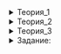 <details>  
<summary>Теория_1</summary>  
<h1>Введение</h1>

<p>Вы уже увидели, как создавать и менять контейнеры — строку, вектор, множество, словарь, пару. В этой теме вы разработаете свой тип данных «поисковая система» с соответствующим функционалом.</p>

<p>Типы без дополнительной логики называют структурами, а типы с методами — классами. Приятная особенность C++ в том, что все его встроенные типы кроме стандартных <code>int</code>, <code>char</code>, <code>double</code>, <code>bool</code> — это классы, реализованные на C++. Если научитесь писать собственные типы, лучше разберётесь в стандартных.</p>

<p>Как и функции, структуры и классы делают код более понятным. Его проще тестировать и переиспользовать. Разница в том, что функция — законченное действие с ясным входом и выходом, а класс и структура — это объекты. У объекта может быть дополнительная логика в виде методов.</p>

<p>Данная тема — первый шаг в изучении объектно-ориентированного программирования. Она затронет одно из главных понятий ООП — инкапсуляцию.</p>
</details>  
  
 <details>  
<summary>Теория_2</summary>  


<h1>Недостатки пар</h1>

<p>В прошлой теме вы научили свою поисковую систему показывать самые релевантные результаты. Для этого вы использовали пару целых чисел <code>{document_id, relevance}</code>. Функция <code>FindDocuments</code> стала выглядеть так:</p>

<pre><code class="language-cpp">// For each document returns its id and relevance
vector&lt;pair&lt;int, int&gt;&gt; FindTopDocuments(
		const map&lt;string, vector&lt;int&gt;&gt;&amp; word_to_documents,
		const set&lt;string&gt;&amp; stop_words,
		const string&amp; query);
</code></pre>

<p>Но у контейнера <code>pair</code> есть недостатки.</p>

<ol>
<li>Непонятность. Без текстового комментария неясно, что хранится в <code>pair&lt;int, int&gt;</code>. А текстовые комментарии ненадёжны. Если второй <code>int</code> станет обозначать возраст, а не релевантность, разработчик может забыть обновить комментарий. Тогда об изменениях никто не узнает. Этот недостаток виден в коде выше.</li>
<li>Непрозрачность. В некоторых сценариях она доходит до криптографичности, как в этом коде обработки результата функции:</li>
</ol>

<pre><code class="language-cpp">for (const pair&lt;int, int&gt;&amp; document : FindTopDocuments(word_to_documents,
                                                       stop_words,
                                                       query)) {
		if (document.second &gt; THRESHOLD) {
				cout &lt;&lt; document.first &lt;&lt; endl;
		}
}
</code></pre>

<p>Нужны дополнительные комментарии, чтобы понять, что за <code>first</code> и <code>second</code> и в чём смысл сравнения <code>second</code> с неким порогом. Проще было бы воспринимать такое тело цикла:</p>

<pre><code class="language-cpp">if (document.relevance &gt; THRESHOLD) {
		cout &lt;&lt; document.id &lt;&lt; endl;
}
</code></pre>

<p>Сразу ясно: в цикле выводятся id всех документов с достаточно высокой релевантностью.</p>

<ol>
<li>Трудоёмкость. Если захотите вместо <code>int</code> поставить тип релевантности <code>double</code>, <code>pair&lt;int, int&gt;</code> придётся везде заменить на <code>pair&lt;int, double&gt;</code>. Особенно неприятно, когда пара <code>int</code> хранит в программе что-нибудь ещё. Например, рост и возраст человека.</li>
</ol>

<p>Пары — полезный контейнер со своей областью применения. Но для данного этапа разработки поисковой системы больше подойдёт другой тип данных.</p>

</details>  

 <details>  
<summary>Теория_3</summary>  
<h1>Структура</h1>

<p>Итак, вместо <code>pair</code> нужен другой тип данных для хранения информации о документе: id и релевантности. Сценарий применения объектов этого типа уже есть:</p>

<pre><code class="language-cpp">if (document.relevance &gt; THRESHOLD) {
		cout &lt;&lt; document.id &lt;&lt; endl;
}
</code></pre>

<p>По сути требуется объединить два целых числа в один тип и дать им названия: <code>id</code> и <code>relevance</code>. Для такой задачи подходит структура — тип данных, в котором можно объединить переменные разных типов. В С++ структура обозначается ключевым словом <code>struct</code>. Новый тип данных объявляется вне функции <code>main</code>:</p>

<pre><code class="language-cpp">#include &lt;iostream&gt;

using namespace std;

struct Document {
    int id;
    int relevance;
};

int main() {
		Document document = {51894, 8};
    cout &lt;&lt; document.id &lt;&lt; &quot; &quot;s &lt;&lt; document.relevance &lt;&lt; endl;
}
</code></pre>

<p>Вывод программы:</p>

<pre><code>51894 8
</code></pre>

<p>Чтобы объявить структуру, нужны:</p>

<ol>
<li>Ключевое слово <code>struct</code>. Как и слова вроде <code>using</code>, <code>namespace</code> или <code>int</code>, его нельзя использовать в качестве названия переменной или функции.</li>
<li>Название нового типа. Обычно его пишут с большой буквы, а при наличии нескольких слов в нём — <code>ВотТак</code>. Но в ряде кодовых баз могут быть другие правила. Регистр имеет значение: в нашей программе <code>Document</code> — тип, а <code>document</code> — переменная этого типа. Удобно и понятно.</li>
<li>Типы и названия полей в фигурных скобках — в том же формате, что объявление переменных <code>int id;</code> и <code>int relevance;</code>.</li>
<li>Точка с запятой после фигурных скобок. Про неё часто забывают, потому что после таких же фигурных скобок, обозначающих тело функции или цикла, точка с запятой не ставится. Забывать не стоит.</li>
</ol>

<pre><code class="language-cpp">struct Document {
    int id;
    int relevance;
}
// ошибка в этой строке: «error: expected ';' after struct definition»

int main() {

}
</code></pre>

<p>Содержимое описывают в фигурных скобках:</p>

<pre><code class="language-cpp">Document document = {51894, 8};
</code></pre>

<p>Так <code>Document</code> стал полноправным типом! Его можно сделать константным — <code>const Document</code>. Можно передать в функцию, вернуть из функции. Можно даже создать вектор документов:</p>

<pre><code class="language-cpp">vector&lt;Document&gt; documents = {{51894, 8}, {51895, 1}, {51896, 9}};
</code></pre>

<p>Фигурные скобки позволяют создать структуру «на лету»:</p>

<pre><code class="language-cpp">int id;
int relevance;
cin &gt;&gt; id &gt;&gt; relevance;
documents.push_back({id, relevance});
</code></pre>

<p>К полям обращаются только по их названию. Если ошибиться в названии поля, компилятор сообщит об этом:</p>

<pre><code class="language-cpp">struct Document {
    int id;
    int relevance;
};

int main() {
    Document document = {51894, 8};
    document.size = 8;
		// error: 'struct Document' has no member named 'size'
}
</code></pre>

</details> 

<details>    
<summary>Задание:</summary>  

<p>Начнём избавляться от пар в коде поисковой системы. Вам понадобятся функции из урока «‎Ранжирование по релевантности» из предыдущей темы. Перепишите на структуру <code>Document</code> функцию <code>FindAllDocuments</code>, которая возвращает все подходящие документы. Объявите структуру <code>Document</code> так же, как в уроке. Замените все пары на структуры. Верните из функции вектор этих структур.</p>

<h3>Подсказка</h3>

<p>Замените вектор пар на вектор документов — <code>vector&lt;Document&gt;</code>. Важен порядок полей при добавлении документа в вектор: сначала id, потом релевантность!</p>
</body>
</details>

